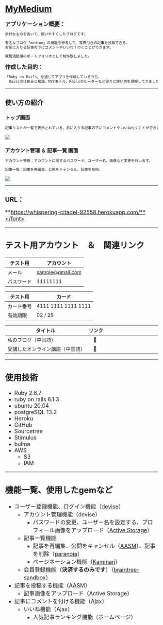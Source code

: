 # [MyMedium](https://whispering-citadel-92558.herokuapp.com/)
<!-- ###### tags: `github`  -->
<font size="4">**アプリケーション概要：**</font>

```markdown
余計なものを省いて、使いやすくしたブログです。

有名なブログ「medium」の機能を参考して、写真付きの記事を投稿できる、
お気に入りる記事の下にコメントやいいね！付くことができます。

就職活動用のポートフォリオとして制作致しました。
```

<font size="4">**作成した目的：**</font>
<!-- 透過Ruby on Rails來建立部落格過程中，初步了解Rails框架的基本使用規則與原理。 -->
<!-- Railsのルーティング、Gem的相關使用方法、資料庫的建立相關規則。 -->
<!-- 在這次的專案中我學會了。 -->
```markdown
「Ruby on Rails」を通してアプリを作成しているうち、
　Railsの仕組みと知識、MVCモデル、Railsのルーターなど徐々に使い方を理解してきました。
```
---
## 使い方の紹介
### トップ画面
```markdown
記事リストが一覧で表示されている、気に入りる記事の下にコメントやいいね付くことができます。
```
![](https://i.imgur.com/uaFTm4M.gif)
### アカウント管理 ＆ 記事一覧 画面
```markdown
アカウント管理：アカウントに関するパスワード、ユーザー名、画像など変更を行います。

記事一覧：記事を再編集、公開をキャンセル、記事を削除。
```
![](https://i.imgur.com/fhdY7cv.gif)


---

## URL：
<font size="4">**https://whispering-citadel-92558.herokuapp.com/**</font>

---

## テスト用アカウント　＆　関連リンク

| テスト用     | アカウント          |
| ------------ | ------------------- |
| メール       | sample@gmail.com    |
| パスワード   | 11111111            |

| **テスト用** | **カード**          |
| ------------ | ------------------- |
| カード番号   | 4111 1111 1111 1111 |
| 有効期限     | 02 / 25             |

| タイトル　　　　　　　　　　　　| リンク　　　　　　　　　　　|
| --------------------------|:------------------------ |
| 私のブログ（中国語）　　　　　　|　[:link:][blog]　　　　　　|
| 受講したオンライン講座（中国語）|　[:link:][オンライン講座]　　|

[blog]: http://translate.google.com/translate?hl=en&sl=zh-CN&tl=ja&u=https%3A%2F%2Fhackmd.io%2F%407beedhBrQk2FjyAtSY5wxQ&sandbox=1
[オンライン講座]: http://translate.google.com/translate?hl=en&sl=zh-CN&tl=ja&u=https%3A%2F%2Fcampus.5xruby.tw%2Fp%2Fcoding

---

## 使用技術
* Ruby 2.6.7
* ruby on rails 6.1.3
* ubuntu 20.04
* postgreSQL 13.2
* Heroku
* GitHub
* Sourcetree
* Stimulus
* bulma
* AWS
    * S3
    * IAM 

---
## 機能一覧、使用したgemなど
* ユーザー登録機能、ログイン機能（[devise](https://hackmd.io/nYCmlVBYTgGy4vYKYyr-Gw)）
    * アカウント管理機能（devise）
        * パスワードの変更、ユーザー名を設定する、プロフィール画像をアップロード（[Active Storage](https://hackmd.io/@7beedhBrQk2FjyAtSY5wxQ/SyHnoXCwd)）
    * 記事一覧機能
        * 記事を再編集．公開をキャンセル（[AASM](https://github.com/aasm/aasm)）、記事を削除（[paranoia](https://github.com/rubysherpas/paranoia)）
        * ページネーション機能（[Kaminari](https://qiita.com/residenti/items/1ae1e5ceb59c0729c0b9)）
    * 会員登録機能（**決済するのみです**）（[braintree-sandbox](https://developers.braintreepayments.com/start/overview)）
* 記事を投稿する機能（AASM）
    * 記事画像をアップロード（Active Storage）
* 記事にコメントを付ける機能（Ajax）
    * いいね機能（Ajax）
        * 人気記事ランキング機能（ホームページ）
  
        